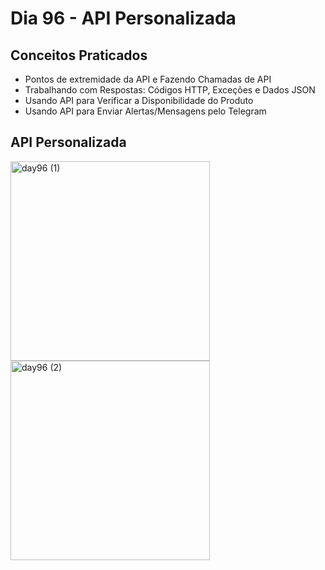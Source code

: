 # Dia 96 - API Personalizada

## Conceitos Praticados

* Pontos de extremidade da API e Fazendo Chamadas de API
* Trabalhando com Respostas: Códigos HTTP, Exceções e Dados JSON
* Usando API para Verificar a Disponibilidade do Produto
* Usando API para Enviar Alertas/Mensagens pelo Telegram

## API Personalizada

<img width="319" alt="day96 (1)" src="https://user-images.githubusercontent.com/98851253/173248609-5b3da266-3c6f-4538-b313-6278cf867db2.png">
<img width="319" alt="day96 (2)" src="https://user-images.githubusercontent.com/98851253/173248610-79451f0b-95a5-4e6f-a9d9-1b990f8cd22e.png">
